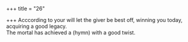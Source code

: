 +++
title = "26"

+++
Acccording to your will let the giver be best off, winning you today,  acquiring a good legacy.  
The mortal has achieved a (hymn) with a good twist.  
